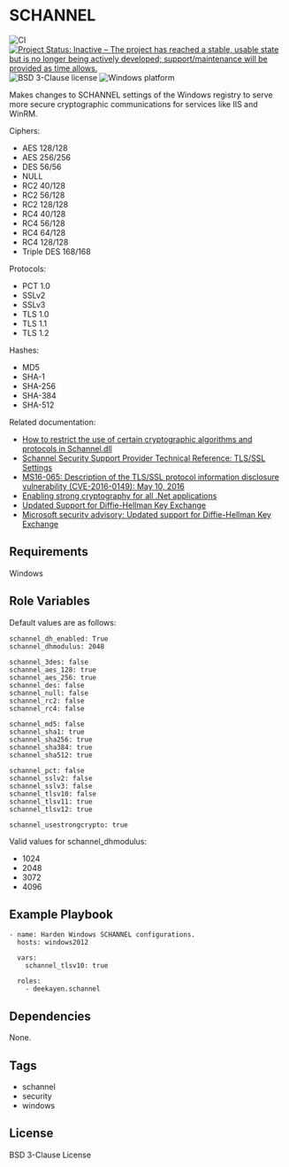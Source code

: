 SCHANNEL
========
![CI](https://github.com/deekayen/ansible-role-schannel/workflows/CI/badge.svg?branch=main) [![Project Status: Inactive – The project has reached a stable, usable state but is no longer being actively developed; support/maintenance will be provided as time allows.](https://www.repostatus.org/badges/latest/inactive.svg)](https://www.repostatus.org/#inactive) ![BSD 3-Clause license](https://img.shields.io/badge/license-BSD%203--Clause-blue) ![Windows platform](https://img.shields.io/badge/platform-windows-lightgrey)

Makes changes to SCHANNEL settings of the Windows
registry to serve more secure cryptographic
communications for services like IIS and WinRM.

Ciphers:

* AES 128/128
* AES 256/256
* DES 56/56
* NULL
* RC2 40/128
* RC2 56/128
* RC2 128/128
* RC4 40/128
* RC4 56/128
* RC4 64/128
* RC4 128/128
* Triple DES 168/168

Protocols:

* PCT 1.0
* SSLv2
* SSLv3
* TLS 1.0
* TLS 1.1
* TLS 1.2

Hashes:

* MD5
* SHA-1
* SHA-256
* SHA-384
* SHA-512

Related documentation:

* [How to restrict the use of certain cryptographic algorithms and protocols in Schannel.dll](https://support.microsoft.com/en-us/help/245030/how-to-restrict-the-use-of-certain-cryptographic-algorithms-and-protocols-in-schannel.dll)
* [Schannel Security Support Provider Technical Reference: TLS/SSL Settings](https://technet.microsoft.com/en-us/library/dn786418.aspx)
* [MS16-065: Description of the TLS/SSL protocol information disclosure vulnerability (CVE-2016-0149): May 10, 2016](https://support.microsoft.com/en-us/help/3155464/ms16-065-description-of-the-tls-ssl-protocol-information-disclosure-vu)
* [Enabling strong cryptography for all .Net applications](https://www.johnlouros.com/blog/enabling-strong-cryptography-for-all-dot-net-applications)
* [Updated Support for Diffie-Hellman Key Exchange](https://docs.microsoft.com/en-us/security-updates/SecurityAdvisories/2016/3174644)
* [Microsoft security advisory: Updated support for Diffie-Hellman Key Exchange](https://support.microsoft.com/en-us/help/3174644/microsoft-security-advisory-updated-support-for-diffie-hellman-key-exc)

Requirements
------------

Windows

Role Variables
--------------

Default values are as follows:

```
schannel_dh_enabled: True
schannel_dhmodulus: 2048

schannel_3des: false
schannel_aes_128: true
schannel_aes_256: true
schannel_des: false
schannel_null: false
schannel_rc2: false
schannel_rc4: false

schannel_md5: false
schannel_sha1: true
schannel_sha256: true
schannel_sha384: true
schannel_sha512: true

schannel_pct: false
schannel_sslv2: false
schannel_sslv3: false
schannel_tlsv10: false
schannel_tlsv11: true
schannel_tlsv12: true

schannel_usestrongcrypto: true
```

Valid values for schannel_dhmodulus:
* 1024
* 2048
* 3072
* 4096

Example Playbook
----------------

    - name: Harden Windows SCHANNEL configurations.
      hosts: windows2012

      vars:
        schannel_tlsv10: true

      roles:
        - deekayen.schannel

Dependencies
------------

None.

Tags
----

* schannel
* security
* windows

License
-------

BSD 3-Clause License
